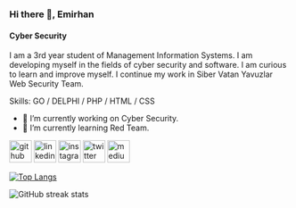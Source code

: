 ### Hi there 👋, Emirhan
#### Cyber Security
I am a 3rd year student of Management Information Systems. I am developing myself in the fields of cyber security and software. I am curious to learn and improve myself. I continue my work in Siber Vatan Yavuzlar Web Security Team.

Skills: GO / DELPHI / PHP / HTML / CSS

- 🔭 I’m currently working on Cyber Security. 
- 🌱 I’m currently learning Red Team. 


[<img src='https://cdn.jsdelivr.net/npm/simple-icons@3.0.1/icons/github.svg' alt='github' height='40'>](https://github.com/euslu11)  [<img src='https://cdn.jsdelivr.net/npm/simple-icons@3.0.1/icons/linkedin.svg' alt='linkedin' height='40'>](https://www.linkedin.com/in/https://www.linkedin.com/in/euslu11//)  [<img src='https://cdn.jsdelivr.net/npm/simple-icons@3.0.1/icons/instagram.svg' alt='instagram' height='40'>](https://www.instagram.com/euslu11/)  [<img src='https://cdn.jsdelivr.net/npm/simple-icons@3.0.1/icons/twitter.svg' alt='twitter' height='40'>](https://twitter.com/euslu11)  [<img src='https://cdn.jsdelivr.net/npm/simple-icons@3.0.1/icons/medium.svg' alt='medium' height='40'>](euslu11)  

[![Top Langs](https://github-readme-stats.vercel.app/api/top-langs/?username=euslu11)](https://github.com/anuraghazra/github-readme-stats)

![GitHub streak stats](https://streak-stats.demolab.com/?user=euslu11)  

